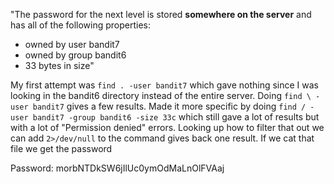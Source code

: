 "The password for the next level is stored **somewhere on the server** and has all of the following properties:

- owned by user bandit7
- owned by group bandit6
- 33 bytes in size"

My first attempt was `find . -user bandit7` which gave nothing since I was looking in the bandit6 directory instead of the entire server. Doing `find \ -user bandit7` gives a few results. Made it more specific by doing `find / -user bandit7 -group bandit6 -size 33c` which still gave a lot of results but with a lot of  "Permission denied" errors. Looking up how to filter that out we can add `2>/dev/null` to the command gives back one result. If we cat that file we get the password

Password: morbNTDkSW6jIlUc0ymOdMaLnOlFVAaj